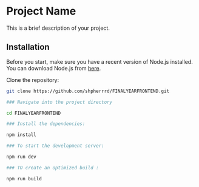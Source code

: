 # Project Name

This is a brief description of your project.

## Installation

Before you start, make sure you have a recent version of Node.js installed. You can download Node.js from [here](https://nodejs.org/en/download/).

Clone the repository:

```sh
git clone https://github.com/shpherrrd/FINALYEARFRONTEND.git

### Navigate into the project directory

cd FINALYEARFRONTEND

### Install the dependencies:

npm install

### To start the development server:

npm run dev

### TO create an optimized build :

npm run build
```
